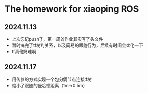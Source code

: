 # The homework for xiaoping ROS

## 2024.11.13
+ 上次忘记push了，第一周的作业其实写了头文件
+ 暂时搞完了tf树的关系，以及简易的跟随行为，后续有时间会优化一下
+ tf真他妈难啊

## 2024.11.17
+ 用传参的方式实现一个包分俩节点连接tf树
+ 缩小了跟随的曼哈顿距离（1m->0.5m）
